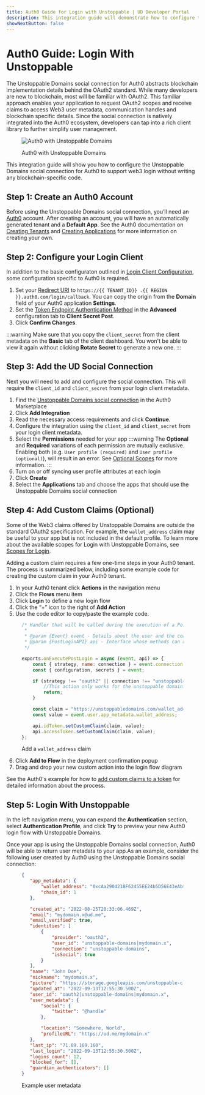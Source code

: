 ```yaml
---
title: Auth0 Guide for Login with Unstoppable | UD Developer Portal
description: This integration guide will demonstrate how to configure the Unstoppable Domains social connection for Auth0.
showNextButton: false
---
```


# Auth0 Guide: Login With Unstoppable

The Unstoppable Domains social connection for Auth0 abstracts blockchain implementation details behind the OAuth2 standard. While many developers are new to blockchain, most will be familiar with OAuth2. This familiar approach enables your application to request OAuth2 scopes and receive claims to access Web3 user metadata, communication handles and blockchain specific details. Since the social connection is natively integrated into the Auth0 ecosystem, developers can tap into a rich client library to further simplify user management.

<figure>

![Auth0 with Unstoppable Domains](/images/login-selection-auth0.png '#width=40%')

<figcaption>Auth0 with Unstoppable Domains</figcaption>
</figure>

This integration guide will show you how to configure the Unstoppable Domains social connection for Auth0 to support web3 login without writing any blockchain-specific code.

## Step 1: Create an Auth0 Account

Before using the Unstoppable Domains social connection, you’ll need an [Auth0](https://auth0.com/) account. After creating an account, you will have an automatically generated tenant and a **Default App**. See the Auth0 documentation on [Creating Tenants](https://auth0.com/docs/get-started/auth0-overview/create-tenants) and [Creating Applications](https://auth0.com/docs/get-started/auth0-overview/create-tenants) for more information on creating your own.

## Step 2: Configure your Login Client

In addition to the basic configuraton outlined in [Login Client Configuration](/login-with-unstoppable/login-integration-guides/login-client-configuration.md), some configuration specific to Auth0 is required.

1. Set your [Redirect URI](/login-with-unstoppable/login-integration-guides/login-client-configuration.md#redirect-uris) to `https://{{ TENANT_ID}} .{{ REGION }}.auth0.com/login/callback`. You can copy the origin from the **Domain** field of your Auth0 application **Settings**.
2. Set the [Token Endpoint Authentication Method](/login-with-unstoppable/login-integration-guides/login-client-configuration.md#token-endpoint-authentication-method) in the **Advanced** configuration tab to **Client Secret Post**.
3. Click **Confirm Changes**.

:::warning
Make sure that you copy the `client_secret` from the client metadata on the **Basic** tab of the client dashboard. You won't be able to view it again without clicking **Rotate Secret** to generate a new one.
:::

## Step 3: Add the UD Social Connection

Next you will need to add and configure the social connection. This will require the `client_id` and `client_secret` from your login client metadata.

1. Find the [Unstoppable Domains social connection](https://marketplace.auth0.com/integrations/unstoppable-domains) in the Auth0 Marketplace
2. Click **Add Integration** 
3. Read the necessary access requirements and click **Continue**.
4. Configure the integration using the `client_id` and `client_secret` from your login client metadata.
5. Select the **Permissions** needed for your app
:::warning
The **Optional** and **Required** variations of each permission are mutually exclusive. Enabling both (e.g. `User profile (required)` and `User profile (optional)`), will result in an error. See [Optional Scopes](/login-with-unstoppable/scopes-for-login.md#optional-scopes) for more information.
:::
6. Turn on or off syncing user profile attributes at each login
7. Click **Create**
8. Select the **Applications** tab and choose the apps that should use the Unstoppable Domains social connection

## Step 4: Add Custom Claims (Optional)

Some of the Web3 claims offered by Unstoppable Domains are outside the standard OAuth2 specification. For example, the `wallet_address` claim may be useful to your app but is not included in the default profile. To learn more about the available scopes for Login with Unstoppable Domains, see [Scopes for Login](/login-with-unstoppable/scopes-for-login.md).

Adding a custom claim requires a few one-time steps in your Auth0 tenant. The process is summarized below, including some example code for creating the custom claim in your Auth0 tenant.

1. In your Auth0 tenant click **Actions** in the navigation menu
2. Click the **Flows** menu item
3. Click **Login** to define a new login flow
4. Click the “+” icon to the right of **Add Action**
5. Use the code editor to copy/paste the example code. 

<figure>

```javascript
/* Handler that will be called during the execution of a PostLogin flow.
 *
 * @param {Event} event - Details about the user and the context in which they are logging in.
 * @param {PostLoginAPI} api - Interface whose methods can be used to change the behavior of the login.
 */

exports.onExecutePostLogin = async (event, api) => {
    const { strategy, name: connection } = event.connection;
    const { configuration, secrets } = event;

    if (strategy !== "oauth2" || connection !== "unstoppable-domains") {
        //This action only works for the unstoppable domains connection
        return;
    }

    const claim = "https://unstoppabledomains.com/wallet_address";
    const value = event.user.app_metadata.wallet_address;

    api.idToken.setCustomClaim(claim, value);
    api.accessToken.setCustomClaim(claim, value);
};
```

<figcaption>Add a <code>wallet_address</code> claim</figcaption>
</figure>

6. Click **Add to Flow** in the deployment confirmation popup
7. Drag and drop your new custom action into the login flow diagram

See the Auth0's example for how to [add custom claims to a token](https://auth0.com/docs/get-started/apis/scopes/sample-use-cases-scopes-and-claims#add-custom-claims-to-a-token) for detailed information about the process.

## Step 5: Login With Unstoppable
In the left navigation menu, you can expand the **Authentication** section, select **Authentication Profile**, and click **Try** to preview your new Auth0 login flow with Unstoppable Domains.

Once your app is using the Unstoppable Domains social connection, Auth0 will be able to return user metadata to your app.As an example, consider the following user created by Auth0 using the Unstoppable Domains social connection:

<figure>

```json
{
   "app_metadata": {
       "wallet_address": "0xcAa2904218F62455EE24b5D56E43eAbE0a832672",
       "chain_id": 1
   },

   "created_at": "2022-08-25T20:33:06.469Z",
   "email": "mydomain.x@ud.me",
   "email_verified": true,
   "identities": [
       {
           "provider": "oauth2",
           "user_id": "unstoppable-domains|mydomain.x",
           "connection": "unstoppable-domains",
           "isSocial": true
       }
   ],
   "name": "John Doe",
   "nickname": "mydomain.x",
   "picture": "https://storage.googleapis.com/unstoppable-client-assets/images/user/5919054/3cd1b52b-686d-416d-9444-374581d38184.jpeg",
   "updated_at": "2022-09-13T12:55:30.500Z",
   "user_id": "oauth2|unstoppable-domains|mydomain.x",
   "user_metadata": {
       "social": {
           "twitter": "@handle"
       },

       "location": "Somewhere, World",
       "profileURL": "https://ud.me/mydomain.x"
   },
   "last_ip": "71.69.169.160",
   "last_login": "2022-09-13T12:55:30.500Z",
   "logins_count": 12,
   "blocked_for": [],
   "guardian_authenticators": []
}
```

<figcaption>Example user metadata</figcaption>
</figure>